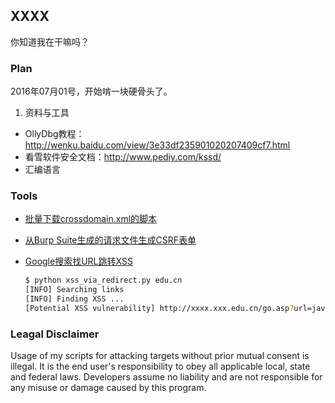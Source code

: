 ## XXXX

你知道我在干嘛吗？

### Plan

2016年07月01号，开始啃一块硬骨头了。

1. 资料与工具
  * OllyDbg教程：http://wenku.baidu.com/view/3e33df235901020207409cf7.html
  * 看雪软件安全文档：http://www.pediy.com/kssd/
  * 汇编语言

### Tools
* [批量下载crossdomain.xml的脚本](tools/hunt.py)
* [从Burp Suite生成的请求文件生成CSRF表单](tools/generate_csrf_form.py)
* [Google搜索找URL跳转XSS](tools/xss_via_redirect.py)
    
    ```bash
    $ python xss_via_redirect.py edu.cn
    [INFO] Searching links
    [INFO] Finding XSS ...
    [Potential XSS vulnerability] http://xxxx.xxx.edu.cn/go.asp?url=java%5Cu0073cript%5Cu003a%5Cu0061lert%281%29%3B
    ```

### Leagal Disclaimer

Usage of my scripts for attacking targets without prior mutual consent is illegal. It is the end user's responsibility to obey all applicable local, state and federal laws. Developers assume no liability and are not responsible for any misuse or damage caused by this program.
